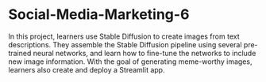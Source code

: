 # Social-Media-Marketing-6
In this project, learners use Stable Diffusion to create images from text descriptions. They assemble the Stable Diffusion pipeline using several pre-trained neural networks, and learn how to fine-tune the networks to include new image information. With the goal of generating meme-worthy images, learners also create and deploy a Streamlit app.
